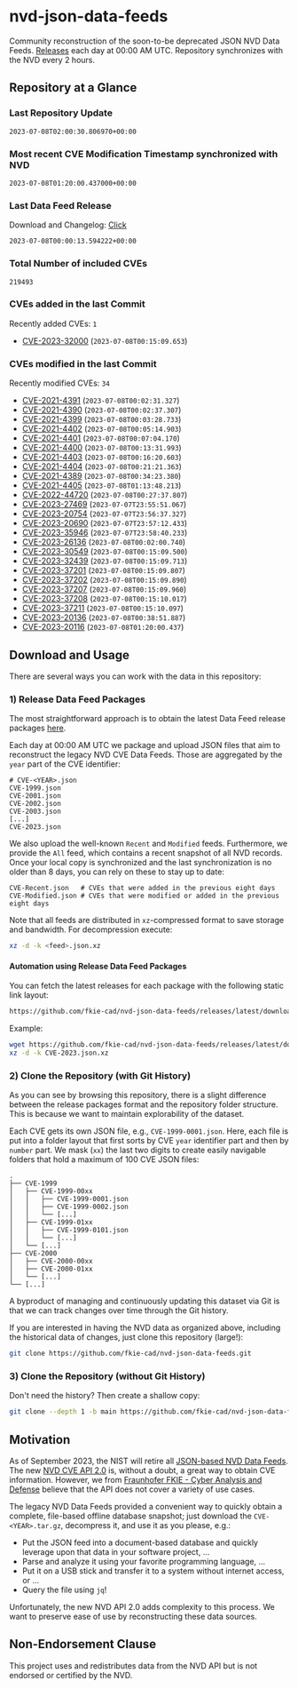 # nvd-json-data-feeds

Community reconstruction of the soon-to-be deprecated JSON NVD Data Feeds. 
[Releases](https://github.com/fkie-cad/nvd-json-data-feeds/releases/latest) each day at 00:00 AM UTC.
Repository synchronizes with the NVD every 2 hours.

## Repository at a Glance

### Last Repository Update

```plain
2023-07-08T02:00:30.806970+00:00
```

### Most recent CVE Modification Timestamp synchronized with NVD

```plain
2023-07-08T01:20:00.437000+00:00
```

### Last Data Feed Release

Download and Changelog: [Click](https://github.com/fkie-cad/nvd-json-data-feeds/releases/latest)

```plain
2023-07-08T00:00:13.594222+00:00
```

### Total Number of included CVEs

```plain
219493
```

### CVEs added in the last Commit

Recently added CVEs: `1`

* [CVE-2023-32000](CVE-2023/CVE-2023-320xx/CVE-2023-32000.json) (`2023-07-08T00:15:09.653`)


### CVEs modified in the last Commit

Recently modified CVEs: `34`

* [CVE-2021-4391](CVE-2021/CVE-2021-43xx/CVE-2021-4391.json) (`2023-07-08T00:02:31.327`)
* [CVE-2021-4390](CVE-2021/CVE-2021-43xx/CVE-2021-4390.json) (`2023-07-08T00:02:37.307`)
* [CVE-2021-4399](CVE-2021/CVE-2021-43xx/CVE-2021-4399.json) (`2023-07-08T00:03:28.733`)
* [CVE-2021-4402](CVE-2021/CVE-2021-44xx/CVE-2021-4402.json) (`2023-07-08T00:05:14.903`)
* [CVE-2021-4401](CVE-2021/CVE-2021-44xx/CVE-2021-4401.json) (`2023-07-08T00:07:04.170`)
* [CVE-2021-4400](CVE-2021/CVE-2021-44xx/CVE-2021-4400.json) (`2023-07-08T00:13:31.993`)
* [CVE-2021-4403](CVE-2021/CVE-2021-44xx/CVE-2021-4403.json) (`2023-07-08T00:16:20.603`)
* [CVE-2021-4404](CVE-2021/CVE-2021-44xx/CVE-2021-4404.json) (`2023-07-08T00:21:21.363`)
* [CVE-2021-4389](CVE-2021/CVE-2021-43xx/CVE-2021-4389.json) (`2023-07-08T00:34:23.380`)
* [CVE-2021-4405](CVE-2021/CVE-2021-44xx/CVE-2021-4405.json) (`2023-07-08T01:13:48.213`)
* [CVE-2022-44720](CVE-2022/CVE-2022-447xx/CVE-2022-44720.json) (`2023-07-08T00:27:37.807`)
* [CVE-2023-27469](CVE-2023/CVE-2023-274xx/CVE-2023-27469.json) (`2023-07-07T23:55:51.067`)
* [CVE-2023-20754](CVE-2023/CVE-2023-207xx/CVE-2023-20754.json) (`2023-07-07T23:56:37.327`)
* [CVE-2023-20690](CVE-2023/CVE-2023-206xx/CVE-2023-20690.json) (`2023-07-07T23:57:12.433`)
* [CVE-2023-35946](CVE-2023/CVE-2023-359xx/CVE-2023-35946.json) (`2023-07-07T23:58:40.233`)
* [CVE-2023-26136](CVE-2023/CVE-2023-261xx/CVE-2023-26136.json) (`2023-07-08T00:02:00.740`)
* [CVE-2023-30549](CVE-2023/CVE-2023-305xx/CVE-2023-30549.json) (`2023-07-08T00:15:09.500`)
* [CVE-2023-32439](CVE-2023/CVE-2023-324xx/CVE-2023-32439.json) (`2023-07-08T00:15:09.713`)
* [CVE-2023-37201](CVE-2023/CVE-2023-372xx/CVE-2023-37201.json) (`2023-07-08T00:15:09.807`)
* [CVE-2023-37202](CVE-2023/CVE-2023-372xx/CVE-2023-37202.json) (`2023-07-08T00:15:09.890`)
* [CVE-2023-37207](CVE-2023/CVE-2023-372xx/CVE-2023-37207.json) (`2023-07-08T00:15:09.960`)
* [CVE-2023-37208](CVE-2023/CVE-2023-372xx/CVE-2023-37208.json) (`2023-07-08T00:15:10.017`)
* [CVE-2023-37211](CVE-2023/CVE-2023-372xx/CVE-2023-37211.json) (`2023-07-08T00:15:10.097`)
* [CVE-2023-20136](CVE-2023/CVE-2023-201xx/CVE-2023-20136.json) (`2023-07-08T00:38:51.887`)
* [CVE-2023-20116](CVE-2023/CVE-2023-201xx/CVE-2023-20116.json) (`2023-07-08T01:20:00.437`)


## Download and Usage

There are several ways you can work with the data in this repository:

### 1) Release Data Feed Packages

The most straightforward approach is to obtain the latest Data Feed release packages [here](https://github.com/fkie-cad/nvd-json-data-feeds/releases/latest).

Each day at 00:00 AM UTC we package and upload JSON files that aim to reconstruct the legacy NVD CVE Data Feeds.
Those are aggregated by the `year` part of the CVE identifier:

```
# CVE-<YEAR>.json
CVE-1999.json
CVE-2001.json
CVE-2002.json
CVE-2003.json
[...]
CVE-2023.json
```

We also upload the well-known `Recent` and `Modified` feeds.
Furthermore, we provide the `All` feed, which contains a recent snapshot of all NVD records.
Once your local copy is synchronized and the last synchronization is no older than 8 days, you can rely on these to stay up to date:

```plain
CVE-Recent.json   # CVEs that were added in the previous eight days
CVE-Modified.json # CVEs that were modified or added in the previous eight days
```

Note that all feeds are distributed in `xz`-compressed format to save storage and bandwidth.
For decompression execute:

```sh
xz -d -k <feed>.json.xz
```


#### Automation using Release Data Feed Packages

You can fetch the latest releases for each package with the following static link layout:

```sh
https://github.com/fkie-cad/nvd-json-data-feeds/releases/latest/download/CVE-<YEAR>.json.xz
```

Example:

```sh
wget https://github.com/fkie-cad/nvd-json-data-feeds/releases/latest/download/CVE-2023.json.xz
xz -d -k CVE-2023.json.xz
```

### 2) Clone the Repository (with Git History)

As you can see by browsing this repository, there is a slight difference between the release packages format and the repository folder structure.
This is because we want to maintain explorability of the dataset.

Each CVE gets its own JSON file, e.g., `CVE-1999-0001.json`.
Here, each file is put into a folder layout that first sorts by CVE `year` identifier part and then by `number` part.
We mask (`xx`) the last two digits to create easily navigable folders that hold a maximum of 100 CVE JSON files:

```plain
.
├── CVE-1999
│   ├── CVE-1999-00xx
│   │   ├── CVE-1999-0001.json
│   │   ├── CVE-1999-0002.json
│   │   └── [...]
│   ├── CVE-1999-01xx
│   │   ├── CVE-1999-0101.json
│   │   └── [...]
│   └── [...]
├── CVE-2000
│   ├── CVE-2000-00xx
│   ├── CVE-2000-01xx
│   └── [...]
└── [...]
```

A byproduct of managing and continuously updating this dataset via Git is that we can track changes over time through the Git history.

If you are interested in having the NVD data as organized above, including the historical data of changes, just clone this repository (large!):

```sh
git clone https://github.com/fkie-cad/nvd-json-data-feeds.git
```

### 3) Clone the Repository (without Git History)

Don't need the history? Then create a shallow copy:

```sh
git clone --depth 1 -b main https://github.com/fkie-cad/nvd-json-data-feeds.git
```

## Motivation

As of September 2023, the NIST will retire all [JSON-based NVD Data Feeds](https://nvd.nist.gov/vuln/data-feeds#divRetirementBanner-1).
The new [NVD CVE API 2.0](https://nvd.nist.gov/developers/vulnerabilities) is, without a doubt, a great way to obtain CVE information.
However, we from [Fraunhofer FKIE - Cyber Analysis and Defense](https://www.fkie.fraunhofer.de/en/departments/cad.html) believe that the API does not cover a variety of use cases.

The legacy NVD Data Feeds provided a convenient way to quickly obtain a complete, file-based offline database snapshot; just download the `CVE-<YEAR>.tar.gz`, decompress it, and use it as you please, e.g.:

* Put the JSON feed into a document-based database and quickly leverage upon that data in your software project, ...
* Parse and analyze it using your favorite programming language, ...
* Put it on a USB stick and transfer it to a system without internet access, or ...
* Query the file using `jq`!

Unfortunately, the new NVD API 2.0 adds complexity to this process.
We want to preserve ease of use by reconstructing these data sources.

## Non-Endorsement Clause

This project uses and redistributes data from the NVD API but is not endorsed or certified by the NVD.